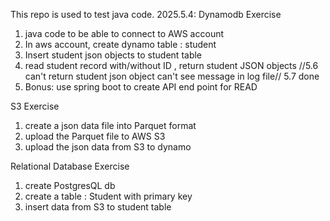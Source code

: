 This repo is used to test java code.
2025.5.4:
Dynamodb Exercise
1. java code to be able to connect to AWS account 
2. In aws account, create dynamo table : student
3. Insert student json objects to student table
4. read student record with/without ID , return student JSON objects  //5.6 can't return student json object can't see message in log file// 5.7 done
5. Bonus: use spring boot to create API end point for READ 


S3 Exercise
1. create a json data file into Parquet format 
2. upload the Parquet file to AWS S3
3. upload the json data from S3 to dynamo 

Relational Database Exercise 
1. create PostgresQL  db
2. create a table : Student with primary key 
3. insert data from S3 to student table 
